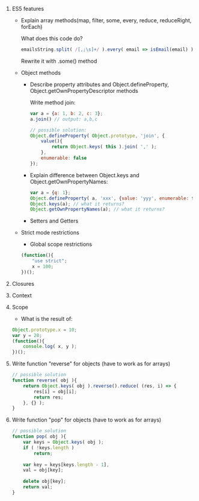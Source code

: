 1. ES5 features
    * Explain array methods(map, filter, some, every, reduce, reduceRight, forEach)
        
        What does this code do?
        ```javascript
        emailsString.split( /[,;\s]+/ ).every( email => isEmail(email) );
        ```
        
        Rewrite it with .some() method
    * Object methods
        * Describe property attributes and Object.defineProperty, Object.getOwnPropertyDescriptor methods

            Write method join:
            ```javascript
            var a = {a: 1, b: 2, c: 3};
            a.join() // output: a,b,c
            ```
            
            ```javascript
            // possible solution:
            Object.defineProperty( Object.prototype, 'join', {
                value(){
                    return Object.keys( this ).join( ',' );
                },
                enumerable: false
            });
            ```
            
        * Explain difference between Object.keys and Object.getOwnPropertyNames:
            ```javascript
            var a = {q: 1};
            Object.defineProperty( a, 'xxx', {value: 'yyy', enumerable: false} );
            Object.keys(a); // what it returns? 
            Object.getOwnPropertyNames(a); // what it returns? 
            ```
            
        * Setters and Getters
    * Strict mode restrictions
        * Global scope restrictions
        ```javascript
        (function(){
            "use strict";
            x = 100;
        })();
        ```
2. Closures
3. Context
4. Scope
    * What is the result of:
    ```javascript
    Object.prototype.x = 10;
    var y = 20;
    (function(){
        console.log( x, y );
    })();
    ```
    
5. Write function "reverse" for objects (have to work as for arrays)
    ``` javascript
    // possible solution
    function reverse( obj ){
        return Object.keys( obj ).reverse().reduce( (res, i) => {
            res[i] = obj[i];
            return res;
        }, {} );
    }
    ```
   
6. Write function "pop" for objects (have to work as for arrays)
    ``` javascript
    // possible solution
    function pop( obj ){
        var keys = Object.keys( obj );
        if ( !keys.length )
            return;
        
        var key = keys[keys.length - 1],
        val = obj[key];
        
        delete obj[key];
        return val;
    }
    ```
